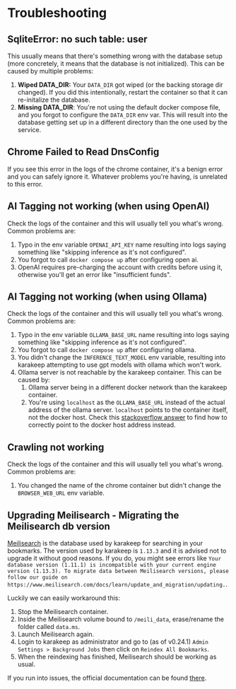 # Troubleshooting

## SqliteError: no such table: user

This usually means that there's something wrong with the database setup (more concretely, it means that the database is not initialized). This can be caused by multiple problems:
1. **Wiped DATA_DIR:** Your `DATA_DIR` got wiped (or the backing storage dir changed). If you did this intentionally, restart the container so that it can re-initalize the database.
2. **Missing DATA_DIR**: You're not using the default docker compose file, and you forgot to configure the `DATA_DIR` env var. This will result into the database getting set up in a different directory than the one used by the service.

## Chrome Failed to Read DnsConfig

If you see this error in the logs of the chrome container, it's a benign error and you can safely ignore it. Whatever problems you're having, is unrelated to this error.

## AI Tagging not working (when using OpenAI)

Check the logs of the container and this will usually tell you what's wrong. Common problems are:
1. Typo in the env variable `OPENAI_API_KEY` name resulting into logs saying something like "skipping inference as it's not configured".
2. You forgot to call `docker compose up` after configuring open ai.
3. OpenAI requires pre-charging the account with credits before using it, otherwise you'll get an error like "insufficient funds".

## AI Tagging not working (when using Ollama)

Check the logs of the container and this will usually tell you what's wrong. Common problems are:
1. Typo in the env variable `OLLAMA_BASE_URL` name resulting into logs saying something like "skipping inference as it's not configured".
2. You forgot to call `docker compose up` after configuring ollama.
3. You didn't change the `INFERENCE_TEXT_MODEL` env variable, resulting into karakeep attempting to use gpt models with ollama which won't work.
4. Ollama server is not reachable by the karakeep container. This can be caused by:
    1. Ollama server being in a different docker network than the karakeep container.
    2. You're using `localhost` as the `OLLAMA_BASE_URL` instead of the actual address of the ollama server. `localhost` points to the container itself, not the docker host. Check this [stackoverflow answer](https://stackoverflow.com/questions/24319662/from-inside-of-a-docker-container-how-do-i-connect-to-the-localhost-of-the-mach) to find how to correctly point to the docker host address instead.

## Crawling not working

Check the logs of the container and this will usually tell you what's wrong. Common problems are:
1. You changed the name of the chrome container but didn't change the `BROWSER_WEB_URL` env variable.

## Upgrading Meilisearch - Migrating the Meilisearch db version

[Meilisearch](https://www.meilisearch.com/) is the database used by karakeep for searching in your bookmarks. The version used by karakeep is `1.13.3` and it is advised not to upgrade it without good reasons. If you do, you might see errors like `Your database version (1.11.1) is incompatible with your current engine version (1.13.3). To migrate data between Meilisearch versions, please follow our guide on https://www.meilisearch.com/docs/learn/update_and_migration/updating.`.

Luckily we can easily workaround this:
1. Stop the Meilisearch container.
2. Inside the Meilisearch volume bound to `/meili_data`, erase/rename the folder called `data.ms`.
3. Launch Meilisearch again.
4. Login to karakeep as administrator and go to (as of v0.24.1) `Admin Settings > Background Jobs` then click on `Reindex All Bookmarks`.
5. When the reindexing has finished, Meilisearch should be working as usual.

If you run into issues, the official documentation can be found [there](https://www.meilisearch.com/docs/learn/update_and_migration/updating).
